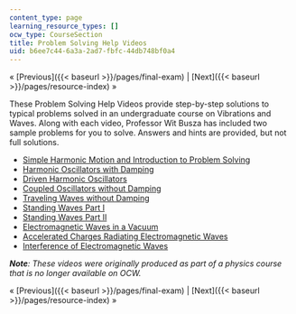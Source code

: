 ```yaml
---
content_type: page
learning_resource_types: []
ocw_type: CourseSection
title: Problem Solving Help Videos
uid: b6ee7c44-6a3a-2ad7-fbfc-44db748bf0a4
---
```


« [Previous]({{< baseurl >}}/pages/final-exam) | [Next]({{< baseurl >}}/pages/resource-index) »

These Problem Solving Help Videos provide step-by-step solutions to typical problems solved in an undergraduate course on Vibrations and Waves. Along with each video, Professor Wit Busza has included two sample problems for you to solve. Answers and hints are provided, but not full solutions.

*   [Simple Harmonic Motion and Introduction to Problem Solving](/courses/res-8-005-vibrations-and-waves-problem-solving-fall-2012/pages/problem-solving-videos/simple-harmonic-motion-and-introduction-to-problem-solving-1)
*   [Harmonic Oscillators with Damping](/courses/res-8-005-vibrations-and-waves-problem-solving-fall-2012/pages/problem-solving-videos/harmonic-oscillators-with-damping-1)
*   [Driven Harmonic Oscillators](/courses/res-8-005-vibrations-and-waves-problem-solving-fall-2012/pages/problem-solving-videos/driven-harmonic-oscillators-1)
*   [Coupled Oscillators without Damping](/courses/res-8-005-vibrations-and-waves-problem-solving-fall-2012/pages/problem-solving-videos/coupled-oscillators-without-damping-1)
*   [Traveling Waves without Damping](/courses/res-8-005-vibrations-and-waves-problem-solving-fall-2012/pages/problem-solving-videos/traveling-waves-without-damping-1)
*   [Standing Waves Part I](/courses/res-8-005-vibrations-and-waves-problem-solving-fall-2012/pages/problem-solving-videos/standing-waves-part-i-1)
*   [Standing Waves Part II](/courses/res-8-005-vibrations-and-waves-problem-solving-fall-2012/pages/problem-solving-videos/standing-waves-part-ii-1)
*   [Electromagnetic Waves in a Vacuum](/courses/res-8-005-vibrations-and-waves-problem-solving-fall-2012/pages/problem-solving-videos/electromagnetic-waves-in-a-vacuum-1)
*   [Accelerated Charges Radiating Electromagnetic Waves](/courses/res-8-005-vibrations-and-waves-problem-solving-fall-2012/pages/problem-solving-videos/accelerated-charges-radiating-electromagnetic-waves-1)
*   [Interference of Electromagnetic Waves](/courses/res-8-005-vibrations-and-waves-problem-solving-fall-2012/pages/problem-solving-videos/interference-of-electromagnetic-waves-1)

**_Note_**_: These videos were originally produced as part of a physics course that is no longer available on OCW._

« [Previous]({{< baseurl >}}/pages/final-exam) | [Next]({{< baseurl >}}/pages/resource-index) »